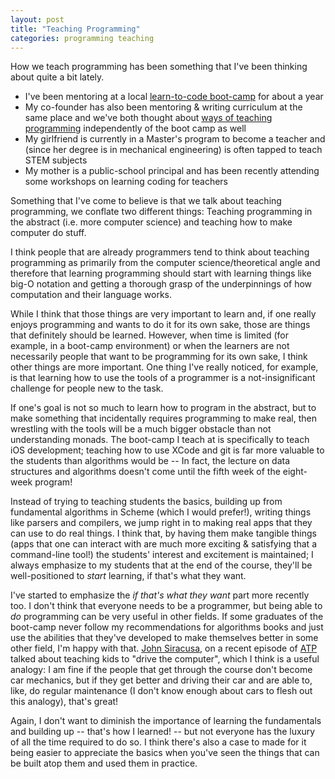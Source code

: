```yaml
---
layout: post
title: "Teaching Programming"
categories: programming teaching
---
```


How we teach programming has been something that I've been thinking about quite a bit lately.

  - I've been mentoring at a local [learn-to-code boot-camp][lighthouse] for about a year
  - My co-founder has also been mentoring & writing curriculum at the same place and we've both thought about [ways of teaching programming][cognitory] independently of the boot camp as well
  - My girlfriend is currently in a Master's program to become a teacher and (since her degree is in mechanical engineering) is often tapped to teach STEM subjects
  - My mother is a public-school principal and has been recently attending some workshops on learning coding for teachers

Something that I've come to believe is that we talk about teaching programming, we conflate two different things:
Teaching programming in the abstract (i.e. more computer science) and teaching how to make computer do stuff.

I think people that are already programmers tend to think about teaching programming as primarily from the computer science/theoretical angle and therefore that learning programming should start with learning things like big-O notation and getting a thorough grasp of the underpinnings of how computation and their language works.

While I think that those things are very important to learn and, if one really enjoys programming and wants to do it for its own sake, those are things that definitely should be learned.
However, when time is limited (for example, in a boot-camp environment) or when the learners are not necessarily people that want to be programming for its own sake, I think other things are more important.
One thing I've really noticed, for example, is that learning how to use the tools of a programmer is a not-insignificant challenge for people new to the task.

If one's goal is not so much to learn how to program in the abstract, but to make something that incidentally requires programming to make real, then wrestling with the tools will be a much bigger obstacle than not understanding monads.
The boot-camp I teach at is specifically to teach iOS development; teaching how to use XCode and git is far more valuable to the students than algorithms would be -- In fact, the lecture on data structures and algorithms doesn't come until the fifth week of the eight-week program!

Instead of trying to teaching students the basics, building up from fundamental algorithms in Scheme (which I would prefer!), writing things like parsers and compilers, we jump right in to making real apps that they can use to do real things.
I think that, by having them make tangible things (apps that one can interact with are much more exciting & satisfying that a command-line tool!) the students' interest and excitement is maintained; I always emphasize to my students that at the end of the course, they'll be well-positioned to *start* learning, if that's what they want.

I've started to emphasize the *if that's what they want* part more recently too.
I don't think that everyone needs to be a programmer, but being able to *do* programming can be very useful in other fields.
If some graduates of the boot-camp never follow my recommendations for algorithms books and just use the abilities that they've developed to make themselves better in some other field, I'm happy with that.
[John Siracusa][hypercritical], on a recent episode of [ATP][] talked about teaching kids to "drive the computer", which I think is a useful analogy:
I am fine if the people that get through the course don't become car mechanics, but if they get better and driving their car and are able to, like, do regular maintenance (I don't know enough about cars to flesh out this analogy), that's great!

Again, I don't want to diminish the importance of learning the fundamentals and building up -- that's how I learned! -- but not everyone has the luxury of all the time required to do so.
I think there's also a case to made for it being easier to appreciate the basics when you've seen the things that can be built atop them and used them in practice.

  [lighthouse]: https://www.lighthouselabs.ca/
  [cognitory]: https://github.com/cognitory
  [hypercritical]: http://hypercritical.co/
  [ATP]: http://atp.fm
